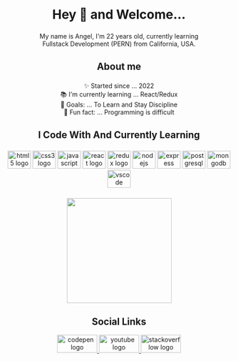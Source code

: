 <h1 align="center">Hey 👋 and Welcome...</h1>

###

<p align="center">My name is Angel, I'm 22 years old, currently learning <br>Fullstack Development (PERN) from California, USA.</p>

###

<h2 align="center">About me</h2>

###

<p align="center">✨ Started since ... 2022<br>📚 I'm currently learning ... React/Redux<br>🎯 Goals: ... To Learn and Stay Discipline <br>🎲 Fun fact: ... Programming is difficult</p>

###

<h2 align="center">I Code With And Currently Learning</h2>

###

<div align="center">
 <img src="https://cdn.jsdelivr.net/gh/devicons/devicon/icons/html5/html5-plain.svg" height="40" width="52" alt="html5 logo"  />
 <img src="https://cdn.jsdelivr.net/gh/devicons/devicon/icons/css3/css3-plain.svg" height="40" width="52" alt="css3 logo"  />
 <img src="https://cdn.jsdelivr.net/gh/devicons/devicon/icons/javascript/javascript-plain.svg" height="40" width="52" alt="javascript logo"  />
 <img src="https://cdn.jsdelivr.net/gh/devicons/devicon/icons/react/react-original.svg" height="40" width="52" alt="react logo"  />
 <img src="https://cdn.jsdelivr.net/gh/devicons/devicon/icons/redux/redux-original.svg" height="40" width="52" alt="redux logo"  />
 <img src="https://cdn.jsdelivr.net/gh/devicons/devicon/icons/nodejs/nodejs-plain.svg" height="40" width="52" alt="nodejs logo"  />
 <img src="https://cdn.jsdelivr.net/gh/devicons/devicon/icons/express/express-original.svg" height="40" width="52" alt="express logo"  />
 <img src="https://cdn.jsdelivr.net/gh/devicons/devicon/icons/postgresql/postgresql-plain.svg" height="40" width="52" alt="postgresql logo"  />
 <img src="https://cdn.jsdelivr.net/gh/devicons/devicon/icons/mongodb/mongodb-plain.svg" height="40" width="52" alt="mongodb logo"  />
 <img src="https://cdn.jsdelivr.net/gh/devicons/devicon/icons/vscode/vscode-original.svg" height="40" width="52" alt="vscode logo"  />
</div>

###

<div align="center">
  <img height="235" src="https://media.tenor.com/y2JXkY1pXkwAAAAM/cat-computer.gif"  />
</div>

###
<h2 align="center">Social Links</h2>

<div align="center">
  <a href="https://codepen.io/mrayala42" target="_blank">
    <img src="https://raw.githubusercontent.com/maurodesouza/profile-readme-generator/master/src/assets/icons/social/codepen/default.svg" width="90" height="40" alt="codepen logo"  />
  </a>
  <a href="https://www.youtube.com/channel/UCDmZ9HKvN-7Yyxag8C4fpRA" target="_blank">
    <img src="https://raw.githubusercontent.com/maurodesouza/profile-readme-generator/master/src/assets/icons/social/youtube/default.svg" width="90" height="40" alt="youtube logo"  />
  </a>
  <a href="https://stackoverflow.com/users/edit/20418718" target="_blank">
    <img src="https://raw.githubusercontent.com/maurodesouza/profile-readme-generator/master/src/assets/icons/social/stackoverflow/default.svg" width="90" height="40" alt="stackoverflow logo"  />
  </a>
</div>
